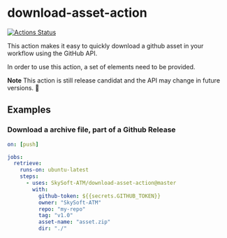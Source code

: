 # download-asset-action

[![Actions Status](https://github.com/SkySoft-ATM/download-asset-action/workflows/retrieve/badge.svg)](https://github.com/SkySoft-ATM/download-asset-action/actions)


This action makes it easy to quickly download a github asset in your workflow 
using the GitHub API.

In order to use this action, a set of elements need to be provided. 

**Note** This action is still release candidat and the API may change in
future versions. 🙂

## Examples

### Download a archive file, part of a Github Release

```yaml
on: [push]

jobs:
  retrieve:
    runs-on: ubuntu-latest
    steps:
      - uses: SkySoft-ATM/download-asset-action@master
        with:
          github-token: ${{secrets.GITHUB_TOKEN}}
          owner: "SkySoft-ATM"
          repo: "my-repo"
          tag: "v1.0"
          asset-name: "asset.zip"
          dir: "./"          
```

